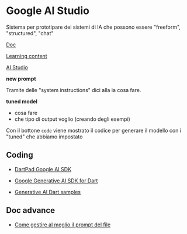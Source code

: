 # Google AI Studio

Sistema per prototipare dei sistemi di IA che possono essere "freeform", "structured", "chat"

[Doc](https://ai.google.dev/gemini-api/docs)

[Learning content](https://developers.google.com/learn/pathways/solution-ai-gemini-101#codelab-https://developers.google.com/codelabs/solutions/ai-gemini-101/codelab-1)

[AI Studio](https://aistudio.google.com/app)

**new prompt**

Tramite delle "system instructions" dici alla ia cosa fare.

**tuned model**

- cosa fare
- che tipo di output voglio (creando degli esempi)

Con il bottone `code` viene mostrato il codice per generare il modello con i "tuned" che abbiamo impostato

## Coding

- [DartPad Google AI SDK](https://dartpad.dev/?sample=google-ai-sdk)

- [Google Generative AI SDK for Dart](https://pub.dev/packages/google_generative_ai)

- [Generative AI Dart samples](https://github.com/google-gemini/generative-ai-dart/tree/main/samples/dart)

## Doc advance

- [Come gestire al meglio il prompt del file](https://ai.google.dev/gemini-api/docs/file-prompting-strategies)
